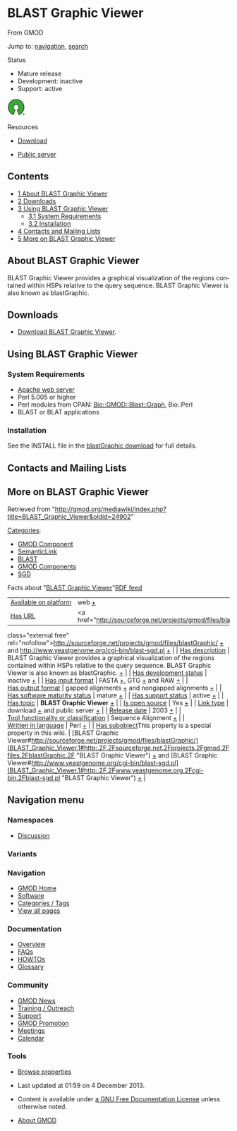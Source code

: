 <div id="mw-page-base" class="noprint">

</div>

<div id="mw-head-base" class="noprint">

</div>

<div id="content" class="mw-body" role="main">

<span id="top"></span>

<div id="mw-js-message" style="display:none;">

</div>



# <span dir="auto">BLAST Graphic Viewer</span>

<div id="bodyContent">

<div id="siteSub">

From GMOD

</div>

<div id="contentSub">

</div>

<div id="jump-to-nav" class="mw-jump">

Jump to: [navigation](#mw-navigation), [search](#p-search)

</div>

<div id="mw-content-text" class="mw-content-ltr" lang="en" dir="ltr">

<div class="componentBox">

<div class="compBoxHdr">

Status

</div>

- Mature release
- Development: inactive
- Support: active

  

<div class="floatleft">

<a href="http://opensource.org/" rel="nofollow"><img
src="../mediawiki/images/thumb/6/66/Osi_symbol.png/40px-Osi_symbol.png"
srcset="../mediawiki/images/thumb/6/66/Osi_symbol.png/60px-Osi_symbol.png 1.5x, ../mediawiki/images/thumb/6/66/Osi_symbol.png/80px-Osi_symbol.png 2x"
width="40" height="39" alt="{{{PAGENAME}}} is open source" /></a>

</div>

<div class="compBoxHdr">

Resources

</div>

- <a href="http://sourceforge.net/projects/gmod/files/blastGraphic/"
  class="external text" rel="nofollow">Download</a>

<!-- -->

- <a href="http://www.yeastgenome.org/cgi-bin/blast-sgd.pl"
  class="external text" rel="nofollow">Public server</a>

  

</div>

<div id="toc" class="toc">

<div id="toctitle">

## Contents

</div>

- [<span class="tocnumber">1</span> <span class="toctext">About BLAST
  Graphic Viewer</span>](#About_BLAST_Graphic_Viewer)
- [<span class="tocnumber">2</span>
  <span class="toctext">Downloads</span>](#Downloads)
- [<span class="tocnumber">3</span> <span class="toctext">Using BLAST
  Graphic Viewer</span>](#Using_BLAST_Graphic_Viewer)
  - [<span class="tocnumber">3.1</span> <span class="toctext">System
    Requirements</span>](#System_Requirements)
  - [<span class="tocnumber">3.2</span>
    <span class="toctext">Installation</span>](#Installation)
- [<span class="tocnumber">4</span> <span class="toctext">Contacts and
  Mailing Lists</span>](#Contacts_and_Mailing_Lists)
- [<span class="tocnumber">5</span> <span class="toctext">More on BLAST
  Graphic Viewer</span>](#More_on_BLAST_Graphic_Viewer)

</div>

## <span id="About_BLAST_Graphic_Viewer" class="mw-headline">About BLAST Graphic Viewer</span>

BLAST Graphic Viewer provides a graphical visualization of the regions
contained within HSPs relative to the query sequence. BLAST Graphic
Viewer is also known as blastGraphic.

  

  

## <span id="Downloads" class="mw-headline">Downloads</span>

- <a href="http://sourceforge.net/projects/gmod/files/blastGraphic/"
  class="external text" rel="nofollow">Download BLAST Graphic Viewer</a>.

  

## <span id="Using_BLAST_Graphic_Viewer" class="mw-headline">Using BLAST Graphic Viewer</span>

### <span id="System_Requirements" class="mw-headline">System Requirements</span>

- <a href="http://www.apache.org" class="external text"
  rel="nofollow">Apache web server</a>
- Perl 5.005 or higher
- Perl modules from CPAN:
  <a href="http://search.cpan.org/perldoc?Bio::GMOD::Blast::Graph"
  class="external text" rel="nofollow">Bio::GMOD::Blast::Graph</a>,
  Bio::Perl
- BLAST or BLAT applications

### <span id="Installation" class="mw-headline">Installation</span>

See the INSTALL file in the
<a href="http://sourceforge.net/projects/gmod/files/blastGraphic/"
class="external text" rel="nofollow">blastGraphic download</a> for full
details.

  

  

  

## <span id="Contacts_and_Mailing_Lists" class="mw-headline">Contacts and Mailing Lists</span>

## <span id="More_on_BLAST_Graphic_Viewer" class="mw-headline">More on BLAST Graphic Viewer</span>

</div>

<div class="printfooter">

Retrieved from
"<http://gmod.org/mediawiki/index.php?title=BLAST_Graphic_Viewer&oldid=24902>"

</div>

<div id="catlinks" class="catlinks">

<div id="mw-normal-catlinks" class="mw-normal-catlinks">

[Categories](Special:Categories "Special:Categories"):

- [GMOD Component](Category:GMOD_Component "Category:GMOD Component")
- <a
  href="http://gmod.org/mediawiki/index.php?title=Category:SemanticLink&amp;action=edit&amp;redlink=1"
  class="new"
  title="Category:SemanticLink (page does not exist)">SemanticLink</a>
- [BLAST](Category:BLAST "Category:BLAST")
- [GMOD Components](Category:GMOD_Components "Category:GMOD Components")
- [SGD](Category:SGD "Category:SGD")

</div>

</div>

<div id="mw-data-after-content">

<div class="smwfact">

<span class="smwfactboxhead">Facts about
"<span class="swmfactboxheadbrowse">[BLAST Graphic
Viewer](Special:Browse/BLAST-20Graphic-20Viewer "Special:Browse/BLAST-20Graphic-20Viewer")</span>"</span><span class="smwrdflink"><span class="rdflink">[RDF
feed](http://gmod.org/wiki/Special:ExportRDF/BLAST_Graphic_Viewer "Special:ExportRDF/BLAST Graphic Viewer")</span></span>

|  |  |
|----|----|
| [Available on platform](Property:Available_on_platform "Property:Available on platform") | web <span class="smwsearch">[+](Special:SearchByProperty/Available-20on-20platform/web "Special:SearchByProperty/Available-20on-20platform/web")</span> |
| [Has URL](Property:Has_URL "Property:Has URL") | <a href="http://sourceforge.net/projects/gmod/files/blastGraphic/"
class="external free"
rel="nofollow">http://sourceforge.net/projects/gmod/files/blastGraphic/</a> <span class="smwsearch">[+](Special:SearchByProperty/Has-20URL/http:-2F-2Fsourceforge.net-2Fprojects-2Fgmod-2Ffiles-2FblastGraphic-2F "Special:SearchByProperty/Has-20URL/http:-2F-2Fsourceforge.net-2Fprojects-2Fgmod-2Ffiles-2FblastGraphic-2F")</span> and <a href="http://www.yeastgenome.org/cgi-bin/blast-sgd.pl"
class="external free"
rel="nofollow">http://www.yeastgenome.org/cgi-bin/blast-sgd.pl</a> <span class="smwsearch">[+](Special:SearchByProperty/Has-20URL/http:-2F-2Fwww.yeastgenome.org-2Fcgi-2Dbin-2Fblast-2Dsgd.pl "Special:SearchByProperty/Has-20URL/http:-2F-2Fwww.yeastgenome.org-2Fcgi-2Dbin-2Fblast-2Dsgd.pl")</span> |
| [Has description](Property:Has_description "Property:Has description") | BLAST Graphic Viewer provides a graphical visualization of the regions contained within HSPs relative to the query sequence. BLAST Graphic Viewer is also known as blastGraphic. <span class="smwsearch">[+](Special:SearchByProperty/Has-20description/BLAST-20Graphic-20Viewer-20provides-20a-20graphical-20visualization-20of-20the-20regions-20contained-20within-20HSPs-20relative-20to-20the-20query-20sequence.-20BLAST-20Graphic-20Viewer-20is-20also-20known-20as-20blastGraphic. "Special:SearchByProperty/Has-20description/BLAST-20Graphic-20Viewer-20provides-20a-20graphical-20visualization-20of-20the-20regions-20contained-20within-20HSPs-20relative-20to-20the-20query-20sequence.-20BLAST-20Graphic-20Viewer-20is-20also-20known-20as-20blastGraphic.")</span> |
| [Has development status](Property:Has_development_status "Property:Has development status") | inactive <span class="smwsearch">[+](Special:SearchByProperty/Has-20development-20status/inactive "Special:SearchByProperty/Has-20development-20status/inactive")</span> |
| [Has input format](Property:Has_input_format "Property:Has input format") | FASTA <span class="smwsearch">[+](Special:SearchByProperty/Has-20input-20format/FASTA "Special:SearchByProperty/Has-20input-20format/FASTA")</span>, GTG <span class="smwsearch">[+](Special:SearchByProperty/Has-20input-20format/GTG "Special:SearchByProperty/Has-20input-20format/GTG")</span> and RAW <span class="smwsearch">[+](Special:SearchByProperty/Has-20input-20format/RAW "Special:SearchByProperty/Has-20input-20format/RAW")</span> |
| [Has output format](Property:Has_output_format "Property:Has output format") | gapped alignments <span class="smwsearch">[+](Special:SearchByProperty/Has-20output-20format/gapped-20alignments "Special:SearchByProperty/Has-20output-20format/gapped-20alignments")</span> and nongapped alignments <span class="smwsearch">[+](Special:SearchByProperty/Has-20output-20format/nongapped-20alignments "Special:SearchByProperty/Has-20output-20format/nongapped-20alignments")</span> |
| [Has software maturity status](Property:Has_software_maturity_status "Property:Has software maturity status") | mature <span class="smwsearch">[+](Special:SearchByProperty/Has-20software-20maturity-20status/mature "Special:SearchByProperty/Has-20software-20maturity-20status/mature")</span> |
| [Has support status](Property:Has_support_status "Property:Has support status") | active <span class="smwsearch">[+](Special:SearchByProperty/Has-20support-20status/active "Special:SearchByProperty/Has-20support-20status/active")</span> |
| [Has topic](Property:Has_topic "Property:Has topic") | **BLAST Graphic Viewer** <span class="smwsearch">[+](Special:SearchByProperty/Has-20topic/BLAST-20Graphic-20Viewer "Special:SearchByProperty/Has-20topic/BLAST-20Graphic-20Viewer")</span> |
| [Is open source](Property:Is_open_source "Property:Is open source") | Yes <span class="smwsearch">[+](Special:SearchByProperty/Is-20open-20source/Yes "Special:SearchByProperty/Is-20open-20source/Yes")</span> |
| [Link type](Property:Link_type "Property:Link type") | download <span class="smwsearch">[+](Special:SearchByProperty/Link-20type/download "Special:SearchByProperty/Link-20type/download")</span> and public server <span class="smwsearch">[+](Special:SearchByProperty/Link-20type/public-20server "Special:SearchByProperty/Link-20type/public-20server")</span> |
| [Release date](Property:Release_date "Property:Release date") | 2003 <span class="smwsearch">[+](Special:SearchByProperty/Release-20date/2003 "Special:SearchByProperty/Release-20date/2003")</span> |
| [Tool functionality or classification](Property:Tool_functionality_or_classification "Property:Tool functionality or classification") | Sequence Alignment <span class="smwsearch">[+](Special:SearchByProperty/Tool-20functionality-20or-20classification/Sequence-20Alignment "Special:SearchByProperty/Tool-20functionality-20or-20classification/Sequence-20Alignment")</span> |
| [Written in language](Property:Written_in_language "Property:Written in language") | Perl <span class="smwsearch">[+](Special:SearchByProperty/Written-20in-20language/Perl "Special:SearchByProperty/Written-20in-20language/Perl")</span> |
| <span class="smw-highlighter" data-type="1" state="inline" data-title="Property"><span class="smwbuiltin">[Has subobject](Property:Has_subobject "Property:Has subobject")</span><span class="smwttcontent">This property is a special property in this wiki.</span></span> | [BLAST Graphic Viewer#http://sourceforge.net/projects/gmod/files/blastGraphic/](BLAST_Graphic_Viewer.1#http:.2F.2Fsourceforge.net.2Fprojects.2Fgmod.2Ffiles.2FblastGraphic.2F "BLAST Graphic Viewer") <span class="smwsearch">[+](Special:SearchByProperty/Has-20subobject/BLAST-20Graphic-20Viewer-23http:-2F-2Fsourceforge.net-2Fprojects-2Fgmod-2Ffiles-2FblastGraphic-2F "Special:SearchByProperty/Has-20subobject/BLAST-20Graphic-20Viewer-23http:-2F-2Fsourceforge.net-2Fprojects-2Fgmod-2Ffiles-2FblastGraphic-2F")</span> and [BLAST Graphic Viewer#http://www.yeastgenome.org/cgi-bin/blast-sgd.pl](BLAST_Graphic_Viewer.1#http:.2F.2Fwww.yeastgenome.org.2Fcgi-bin.2Fblast-sgd.pl "BLAST Graphic Viewer") <span class="smwsearch">[+](Special:SearchByProperty/Has-20subobject/BLAST-20Graphic-20Viewer-23http:-2F-2Fwww.yeastgenome.org-2Fcgi-2Dbin-2Fblast-2Dsgd.pl "Special:SearchByProperty/Has-20subobject/BLAST-20Graphic-20Viewer-23http:-2F-2Fwww.yeastgenome.org-2Fcgi-2Dbin-2Fblast-2Dsgd.pl")</span> |

</div>

</div>

<div class="visualClear">

</div>

</div>

</div>

<div id="mw-navigation">

## Navigation menu

<div id="mw-head">



<div id="left-navigation">

<div id="p-namespaces" class="vectorTabs" role="navigation"
aria-labelledby="p-namespaces-label">

### Namespaces


- <span id="ca-talk"><a
  href="http://gmod.org/mediawiki/index.php?title=Talk:BLAST_Graphic_Viewer&amp;action=edit&amp;redlink=1"
  accesskey="t"
  title="Discussion about the content page [t]">Discussion</a></span>

</div>

<div id="p-variants" class="vectorMenu emptyPortlet" role="navigation"
aria-labelledby="p-variants-label">

### 

### Variants[](#)

<div class="menu">

</div>

</div>

</div>





</div>

</div>

</div>

<div id="mw-panel">

<div id="p-logo" role="banner">

<a href="Main_Page"
style="background-image: url(../images/GMOD-cogs.png);"
title="Visit the main page"></a>

</div>

<div id="p-Navigation" class="portal" role="navigation"
aria-labelledby="p-Navigation-label">

### Navigation

<div class="body">

- <span id="n-GMOD-Home">[GMOD Home](Main_Page)</span>
- <span id="n-Software">[Software](GMOD_Components)</span>
- <span id="n-Categories-.2F-Tags">[Categories /
  Tags](Categories)</span>
- <span id="n-View-all-pages">[View all pages](Special:AllPages)</span>

</div>

</div>

<div id="p-Documentation" class="portal" role="navigation"
aria-labelledby="p-Documentation-label">

### Documentation

<div class="body">

- <span id="n-Overview">[Overview](Overview)</span>
- <span id="n-FAQs">[FAQs](Category:FAQ)</span>
- <span id="n-HOWTOs">[HOWTOs](Category:HOWTO)</span>
- <span id="n-Glossary">[Glossary](Glossary)</span>

</div>

</div>

<div id="p-Community" class="portal" role="navigation"
aria-labelledby="p-Community-label">

### Community

<div class="body">

- <span id="n-GMOD-News">[GMOD News](GMOD_News)</span>
- <span id="n-Training-.2F-Outreach">[Training /
  Outreach](Training_and_Outreach)</span>
- <span id="n-Support">[Support](Support)</span>
- <span id="n-GMOD-Promotion">[GMOD Promotion](GMOD_Promotion)</span>
- <span id="n-Meetings">[Meetings](Meetings)</span>
- <span id="n-Calendar">[Calendar](Calendar)</span>

</div>

</div>

<div id="p-tb" class="portal" role="navigation"
aria-labelledby="p-tb-label">

### Tools

<div class="body">


- <span id="t-smwbrowselink"><a href="Special:Browse/BLAST_Graphic_Viewer" rel="smw-browse">Browse
  properties</a></span>


</div>

</div>

</div>

</div>

<div id="footer" role="contentinfo">

- <span id="footer-info-lastmod">Last updated at 01:59 on 4 December
  2013.</span>
<!-- - <span id="footer-info-viewcount">109,934 page views.</span> -->
- <span id="footer-info-copyright">Content is available under
  <a href="http://www.gnu.org/licenses/fdl-1.3.html" class="external"
  rel="nofollow">a GNU Free Documentation License</a> unless otherwise
  noted.</span>

<!-- -->

- <span id="footer-places-about">[About
  GMOD](GMOD:About "GMOD:About")</span>

<!-- -->






</div>

